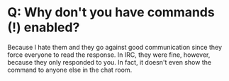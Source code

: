 # Q: Why don't you have commands (\!) enabled?

Because I hate them and they go against good communication since they
force everyone to read the response. In IRC, they were fine, however,
because they only responded to you. In fact, it doesn't even show the
command to anyone else in the chat room.
